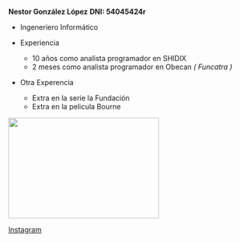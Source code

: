 
__Nestor González López__
__DNI: 54045424r__

* Ingeneriero Informático
* Experiencia
  * 10 años como analista programador en SHIDIX
  * 2 meses como analista programador en Obecan _( Funcatra )_

* Otra Experencia
  * Extra en la serie la Fundación
  * Extra en la pelicula Bourne

<img src="https://blogdesuperheroes.es/wp-content/plugins/BdSGallery/BdSGaleria/36095.JPG"  width="300" height="200" />

[Instagram](https://www.instagram.com/nestortf/)


